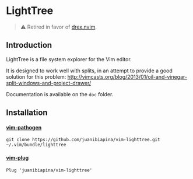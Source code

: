 LightTree
=========

> ⚠️ Retired in favor of [drex.nvim](https://github.com/TheBlob42/drex.nvim).

Introduction
------------

LightTree is a file system explorer for the Vim editor.

It is designed to work well with splits, in an attempt to provide a good
solution for this problem:
http://vimcasts.org/blog/2013/01/oil-and-vinegar-split-windows-and-project-drawer/

Documentation is available on the `doc` folder.

Installation
------------

#### [vim-pathogen](https://github.com/tpope/vim-pathogen)

    git clone https://github.com/juanibiapina/vim-lighttree.git ~/.vim/bundle/lighttree

#### [vim-plug](https://github.com/junegunn/vim-plug)

    Plug 'juanibiapina/vim-lighttree'
